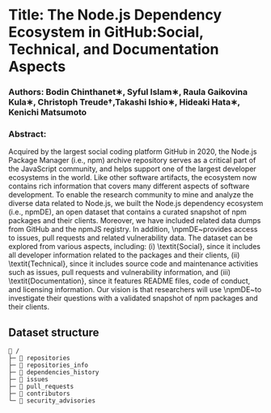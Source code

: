 # Title: The Node.js Dependency Ecosystem in GitHub:Social, Technical, and Documentation Aspects
### Authors: Bodin Chinthanet∗, Syful Islam∗, Raula Gaikovina Kula∗, Christoph Treude†,Takashi Ishio∗, Hideaki Hata∗, Kenichi Matsumoto

### Abstract: 
Acquired by the largest social coding platform GitHub in 2020, the Node.js Package Manager (i.e., npm) archive repository serves as a critical part of the JavaScript community, and helps support one of the largest developer ecosystems in the world.
Like other software artifacts, the ecosystem now contains rich information that covers many different aspects of software development.
To enable the research community to mine and analyze the diverse data related to Node.js, we built the Node.js dependency ecosystem (i.e., npmDE), an open dataset that contains a curated snapshot of npm packages and their clients. 
Moreover, we have included related data dumps from GitHub and the npmJS registry. 
In addition, \npmDE~provides access to issues, pull requests and related vulnerability data.
The dataset can be explored from various aspects, including: (i) \textit{Social}, since it includes all developer information related to the packages and their clients, (ii) \textit{Technical},  since it includes source code and maintenance activities such as issues, pull requests and vulnerability information, and (iii) \textit{Documentation}, since it features README files, code of conduct, and licensing information. 
Our vision is that researchers will use \npmDE~to investigate their questions with a validated snapshot of npm packages and their clients.

## Dataset structure

```
📁 /
├─ 📁 repositories
├─ 📁 repositories_info
├─ 📁 dependencies_history
├─ 📁 issues
├─ 📁 pull_requests
├─ 📁 contributors
└─ 📁 security_advisories
```
